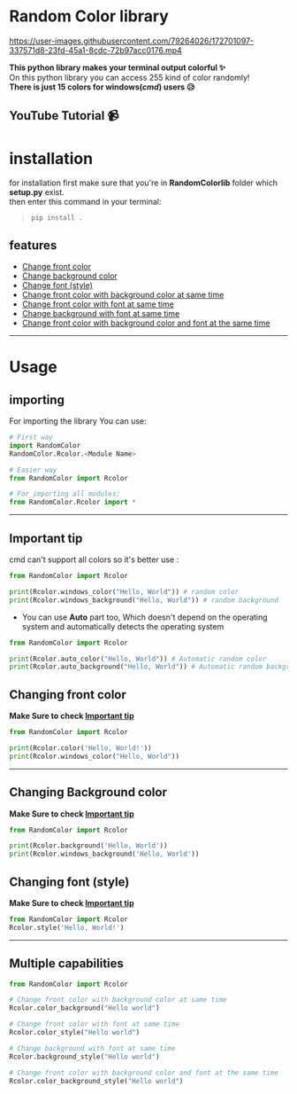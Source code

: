 # Random Color library


https://user-images.githubusercontent.com/79264026/172701097-337571d8-23fd-45a1-8cdc-72b97acc0176.mp4


**This python library makes your terminal output colorful ✨**\
On this python library you can access 255 kind of color randomly!\
**There is just 15 colors for windows(***cmd***) users 😥**
## YouTube Tutorial 📹
# installation 
for installation first make sure that you're in **RandomColorlib** folder which **setup.py** exist.\
then enter this command in your terminal:
> `pip install .`
## features

- [Change front color](#changing-front-color)
- [Change background color](#changing-background-color)
- [Change font (style)](#change-font-style)
- [Change front color with background color at same time](#multiple-capabilities)
- [Change front color with font at same time](#multiple-capabilities)
- [Change background with font at same time](#multiple-capabilities)
- [Change front color with background color and font at the same time](#multiple-capabilities)

---
# Usage
## importing
For importing the library You can use:
```python 
# First way 
import RandomColor
RandomColor.Rcolor.<Module Name>

# Easier way
from RandomColor import Rcolor

# For importing all modules:
from RandomColor.Rcolor import * 
```
------

## **Important tip**
cmd can't support all colors so it's better use :
``` python 
from RandomColor import Rcolor

print(Rcolor.windows_color("Hello, World")) # random color
print(Rcolor.windows_background("Hello, World")) # random background
``` 
- You can use **Auto** part too, Which doesn't depend on the operating system and automatically detects the operating system

```python
from RandomColor import Rcolor

print(Rcolor.auto_color("Hello, World")) # Automatic random color
print(Rcolor.auto_background("Hello, World")) # Automatic random background
```

## Changing front color 
**Make Sure to check [Important tip](#important-tip)**
```python
from RandomColor import Rcolor

print(Rcolor.color('Hello, World!'))
print(Rcolor.windows_color("Hello, World")) 
```
----
## Changing Background color
**Make Sure to check [Important tip](#important-tip)**

```python
from RandomColor import Rcolor

print(Rcolor.background('Hello, World'))
print(Rcolor.windows_background('Hello, World')) 
```
## Changing font (style)
**Make Sure to check [Important tip](#important-tip)**

```python
from RandomColor import Rcolor
Rcolor.style('Hello, World!')
```
---

## Multiple capabilities
```python
from RandomColor import Rcolor

# Change front color with background color at same time
Rcolor.color_background("Hello world")

# Change front color with font at same time
Rcolor.color_style("Hello world")

# Change background with font at same time
Rcolor.background_style("Hello world")

# Change front color with background color and font at the same time
Rcolor.color_background_style("Hello world") 
```

